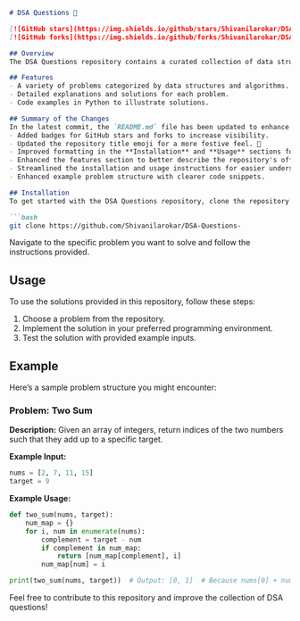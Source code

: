 ```markdown
# DSA Questions 🎈

[![GitHub stars](https://img.shields.io/github/stars/Shivanilarokar/DSA-Questions-?style=social)](https://github.com/Shivanilarokar/DSA-Questions-) 
[![GitHub forks](https://img.shields.io/github/forks/Shivanilarokar/DSA-Questions-?style=social)](https://github.com/Shivanilarokar/DSA-Questions-)

## Overview
The DSA Questions repository contains a curated collection of data structures and algorithms problems, designed to help developers enhance their coding skills and prepare for technical interviews.

## Features
- A variety of problems categorized by data structures and algorithms.
- Detailed explanations and solutions for each problem.
- Code examples in Python to illustrate solutions.

## Summary of the Changes
In the latest commit, the `README.md` file has been updated to enhance clarity and organization. Key changes include:
- Added badges for GitHub stars and forks to increase visibility.
- Updated the repository title emoji for a more festive feel. 🎉
- Improved formatting in the **Installation** and **Usage** sections for better readability.
- Enhanced the features section to better describe the repository's offerings.
- Streamlined the installation and usage instructions for easier understanding.
- Enhanced example problem structure with clearer code snippets.

## Installation
To get started with the DSA Questions repository, clone the repository to your local machine:

```bash
git clone https://github.com/Shivanilarokar/DSA-Questions-
```

Navigate to the specific problem you want to solve and follow the instructions provided.

## Usage
To use the solutions provided in this repository, follow these steps:
1. Choose a problem from the repository.
2. Implement the solution in your preferred programming environment.
3. Test the solution with provided example inputs.

## Example
Here’s a sample problem structure you might encounter:

### Problem: Two Sum

**Description:** Given an array of integers, return indices of the two numbers such that they add up to a specific target.

**Example Input:**
```python
nums = [2, 7, 11, 15]
target = 9
```

**Example Usage:**
```python
def two_sum(nums, target):
    num_map = {}
    for i, num in enumerate(nums):
        complement = target - num
        if complement in num_map:
            return [num_map[complement], i]
        num_map[num] = i

print(two_sum(nums, target))  # Output: [0, 1]  # Because nums[0] + nums[1] == 9
```

Feel free to contribute to this repository and improve the collection of DSA questions!
```